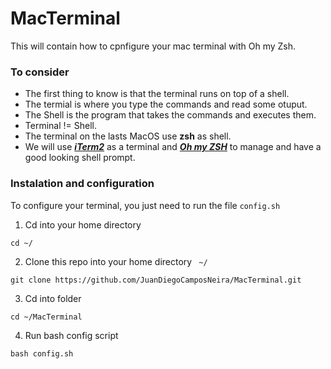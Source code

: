 # MacTerminal
This will contain how to cpnfigure your mac terminal with Oh my Zsh.

### To consider
- The first thing to know is that the terminal runs on top of a shell.
- The termial is where you type the commands and read some otuput.
- The Shell is the program that takes the commands and executes them.
- Terminal != Shell.
- The terminal on the lasts MacOS use <b>zsh</b> as shell.
- We will use <b><i>[iTerm2](https://iterm2.com)</i></b> as a terminal and <b><i>[Oh my ZSH](https://ohmyz.sh)</i></b> to manage and have a good looking shell prompt.

### Instalation and configuration
To configure your terminal, you just need to run the file ```config.sh```
1. Cd into your home directory
```shell
cd ~/
```
2. Clone this repo into your home directory <code> ~/ </code>
```shell
git clone https://github.com/JuanDiegoCamposNeira/MacTerminal.git
```
3. Cd into folder
```shell
cd ~/MacTerminal
```
4. Run bash config script
```shell
bash config.sh
```